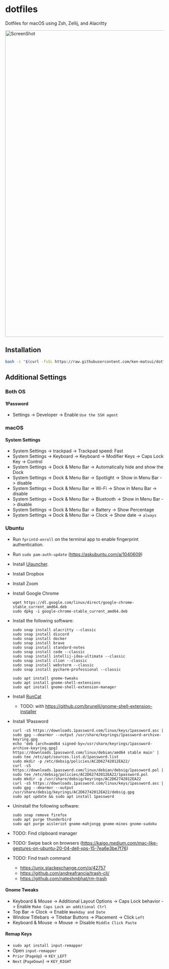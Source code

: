 # dotfiles

Dotfiles for macOS using Zsh, Zellij, and Alacritty

<img width="975" alt="ScreenShot" src="https://user-images.githubusercontent.com/26405363/150774356-1bb319e4-4b7f-4a1f-9b59-a165111b111c.png">

## Installation

```sh
bash -c "$(curl -fsSL https://raw.githubusercontent.com/ken-matsui/dotfiles/main/install.sh)"
```

## Additional Settings

### Both OS

#### 1Password

* Settings -> Developer -> Enable `Use the SSH agent`

### macOS

#### System Settings

* System Settings -> trackpad -> Trackpad speed: Fast
* System Settings -> Keyboard -> Keyboard -> Modifier Keys -> Caps Lock Key -> Control
* System Settings -> Dock & Menu Bar -> Automatically hide and show the Dock
* System Settings -> Dock & Menu Bar -> Spotlight -> Show in Menu Bar -> disable
* System Settings -> Dock & Menu Bar -> Wi-Fi -> Show in Menu Bar -> disable
* System Settings -> Dock & Menu Bar -> Bluetooth -> Show in Menu Bar -> disable
* System Settings -> Dock & Menu Bar -> Battery -> Show Percentage
* System Settings -> Dock & Menu Bar -> Clock -> Show date -> `always`

### Ubuntu

* Run `fprintd-enroll` on the terminal app to enable fingerprint authentication.
* Run `sudo pam-auth-update` (https://askubuntu.com/a/1040609)

* Install [Ulauncher](https://ulauncher.io/).
* Install Dropbox
* Install Zoom
* Install Google Chrome
  ```shell
  wget https://dl.google.com/linux/direct/google-chrome-stable_current_amd64.deb
  sudo dpkg -i google-chrome-stable_current_amd64.deb
  ```
* Install the following software:
  ```shell
  sudo snap install alacritty --classic
  sudo snap install discord
  sudo snap install docker
  sudo snap install brave
  sudo snap install standard-notes
  sudo snap install code --classic
  sudo snap install intellij-idea-ultimate --classic
  sudo snap install clion --classic
  sudo snap install webstorm --classic
  sudo snap install pycharm-professional --classic
  
  sudo apt install gnome-tweaks
  sudo apt install gnome-shell-extensions
  sudo apt install gnome-shell-extension-manager
  ```
* Install [RunCat](https://extensions.gnome.org/extension/2986/runcat/)
  * TODO: with https://github.com/brunelli/gnome-shell-extension-installer
* Install 1Password
  ```shell
  curl -sS https://downloads.1password.com/linux/keys/1password.asc | sudo gpg --dearmor --output /usr/share/keyrings/1password-archive-keyring.gpg
  echo 'deb [arch=amd64 signed-by=/usr/share/keyrings/1password-archive-keyring.gpg] https://downloads.1password.com/linux/debian/amd64 stable main' | sudo tee /etc/apt/sources.list.d/1password.list
  sudo mkdir -p /etc/debsig/policies/AC2D62742012EA22/
  curl -sS https://downloads.1password.com/linux/debian/debsig/1password.pol | sudo tee /etc/debsig/policies/AC2D62742012EA22/1password.pol
  sudo mkdir -p /usr/share/debsig/keyrings/AC2D62742012EA22
  curl -sS https://downloads.1password.com/linux/keys/1password.asc | sudo gpg --dearmor --output /usr/share/debsig/keyrings/AC2D62742012EA22/debsig.gpg
  sudo apt update && sudo apt install 1password
  ```

* Uninstall the following software:
  ```shell
  sudo snap remove firefox
  sudo apt purge thunderbird
  sudo apt purge aisleriot gnome-mahjongg gnome-mines gnome-sudoku
  ```

* TODO: Find clipboard manager
* TODO: Swipe back on browsers (https://kaigo.medium.com/mac-like-gestures-on-ubuntu-20-04-dell-xps-15-7ea6e3be7f76)
* TODO: Find trash command
  * https://unix.stackexchange.com/q/42757
  * https://github.com/andreafrancia/trash-cli/
  * https://github.com/nateshmbhat/rm-trash

#### Gnome Tweaks

* Keyboard & Mouse -> Additional Layout Options -> Caps Lock behavior -> Enable `Make Caps Lock an additional Ctrl`
* Top Bar -> Clock -> Enable `Weekday and Date`
* Window Titlebars -> Titlebar Buttons -> Placement -> Click `Left`
* Keyboard & Mouse -> Mouse -> Disable `Middle Click Paste`

#### Remap Keys

* `sudo apt install input-remapper`
* Open `input-remapper`
* `Prior` (`PageUp`) -> `KEY_LEFT`
* `Next` (`PageDown`) -> `KEY_RIGHT`
